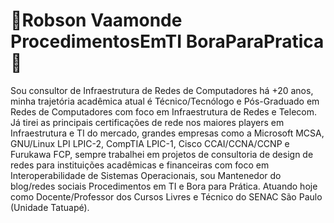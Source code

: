 # :penguin:Robson Vaamonde ProcedimentosEmTI BoraParaPratica:penguin:

Sou consultor de Infraestrutura de Redes de Computadores há +20 anos, minha trajetória acadêmica atual é Técnico/Tecnólogo e Pós-Graduado em Redes de Computadores com foco em Infraestrutura de Redes e Telecom. Já tirei as principais certificações de rede nos maiores players em Infraestrutura e TI do mercado, grandes empresas como a Microsoft MCSA, GNU/Linux LPI LPIC-2, CompTIA LPIC-1, Cisco CCAI/CCNA/CCNP e Furukawa FCP, sempre trabalhei em projetos de consultoria de design de redes para instituições acadêmicas e financeiras com foco em Interoperabilidade de Sistemas Operacionais, sou Mantenedor do blog/redes sociais Procedimentos em TI e Bora para Prática. Atuando hoje como Docente/Professor dos Cursos Livres e Técnico do SENAC São Paulo (Unidade Tatuapé).
